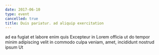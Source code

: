 ```yaml
---
date: 2017-06-10
type: event
cancelled: true
title: Duis pariatur. ad aliquip exercitation
---
```

ad ea fugiat et labore enim quis Excepteur in Lorem officia ut do tempor minim adipiscing velit in commodo culpa veniam, amet, incididunt nostrud ipsum Ut